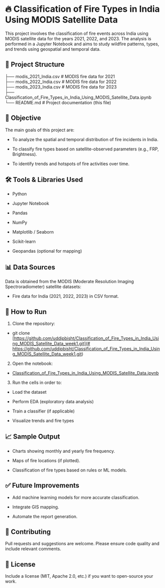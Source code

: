 # 🔥 Classification of Fire Types in India Using MODIS Satellite Data
This project involves the classification of fire events across India using MODIS satellite data for the years 2021, 2022, and 2023. The analysis is performed in a Jupyter Notebook and aims to study wildfire patterns, types, and trends using geospatial and temporal data.

## 📁 Project Structure<br>
├── modis_2021_India.csv         # MODIS fire data for 2021<br>
├── modis_2022_India.csv         # MODIS fire data for 2022<br>
├── modis_2023_India.csv         # MODIS fire data for 2023<br>
├── Classification_of_Fire_Types_in_India_Using_MODIS_Satellite_Data.ipynb<br>
└── README.md                    # Project documentation (this file)
## 📌 Objective
The main goals of this project are:

- To analyze the spatial and temporal distribution of fire incidents in India.

* To classify fire types based on satellite-observed parameters (e.g., FRP, Brightness).

+ To identify trends and hotspots of fire activities over time.

## 🛠️ Tools & Libraries Used

- Python

* Jupyter Notebook

+ Pandas

- NumPy

- Matplotlib / Seaborn

- Scikit-learn

- Geopandas (optional for mapping)

## 📊 Data Sources
Data is obtained from the MODIS (Moderate Resolution Imaging Spectroradiometer) satellite datasets:

- Fire data for India (2021, 2022, 2023) in CSV format.

## 🚀 How to Run
1. Clone the repository:
  - git clone [https://github.com/uddipbisht/Classification_of_Fire_Types_in_India_Using_MODIS_Satellite_Data_week1.git](# https://github.com/uddipbisht/Classification_of_Fire_Types_in_India_Using_MODIS_Satellite_Data_week1.git)
2. Open the notebook:
 - [Classification_of_Fire_Types_in_India_Using_MODIS_Satellite_Data.ipynb](#https://github.com/uddipbisht/Classification_of_Fire_Types_in_India_Using_MODIS_Satellite_Data_week1/blob/ffebdad65d206b68c5510a0800c90ed254280246/Classification_of_Fire_Types_in_India_Using_MODIS_Satellite_Data.ipynb)
3. Run the cells in order to:

- Load the dataset

- Perform EDA (exploratory data analysis)

- Train a classifier (if applicable)

- Visualize trends and fire types

## 📈 Sample Output
- Charts showing monthly and yearly fire frequency.

- Maps of fire locations (if plotted).

- Classification of fire types based on rules or ML models.

## ✅ Future Improvements
- Add machine learning models for more accurate classification.

- Integrate GIS mapping.

- Automate the report generation.

## 🤝 Contributing
Pull requests and suggestions are welcome. Please ensure code quality and include relevant comments.

## 📄 License
Include a license (MIT, Apache 2.0, etc.) if you want to open-source your work.
